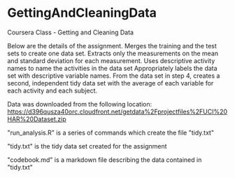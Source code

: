 # GettingAndCleaningData
Coursera Class - Getting and Cleaning Data

Below are the details of the assignment.
Merges the training and the test sets to create one data set.
Extracts only the measurements on the mean and standard deviation for each measurement.
Uses descriptive activity names to name the activities in the data set
Appropriately labels the data set with descriptive variable names.
From the data set in step 4, creates a second, independent tidy data set with the average of each variable for each activity and each subject.

Data was downloaded from the following location:
https://d396qusza40orc.cloudfront.net/getdata%2Fprojectfiles%2FUCI%20HAR%20Dataset.zip

"run_analysis.R" is a series of commands which create the file "tidy.txt"

"tidy.txt" is the tidy data set created for the assignment

"codebook.md" is a markdown file describing the data contained in "tidy.txt"
